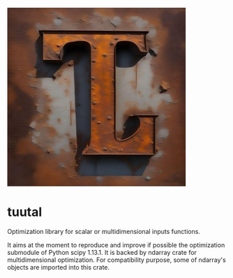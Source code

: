 ![](assets/logo_20.jpg)

# tuutal

Optimization library for scalar or multidimensional inputs functions.

It aims at the moment to reproduce and improve if possible the optimization submodule of Python scipy 1.13.1.
It is backed by ndarray crate for multidimensional optimization. For compatibility purpose, some of ndarray's objects
are imported into this crate.

